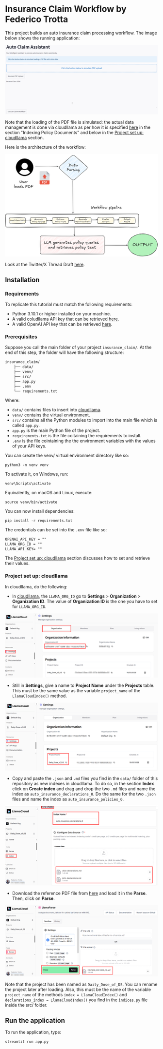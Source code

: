 #  Insurance Claim Workflow by Federico Trotta
This project builds an auto insurance claim processing workflow. The image below shows the running application:

![Process flow by Federico Trotta](./img/flow.gif)

Note that the loading of the PDF file is simulated: the actual data management is done via cloudllama as per how it is specified [here](https://github.com/run-llama/llamacloud-demo/blob/main/examples/document_workflows/auto_insurance_claims/auto_insurance_claims.ipynb) in the section "Indexing Policy Documents" and below in the [Project set up: cloudllama](#project-set-up-cloudllama) section.

Here is the architecture of the workflow:

![Architecture workflow by Federico Trotta](./img/workflow.png) 

Look at the Twitter/X Thread Draft [here](https://typefully.com/_FedericoTrotta/zxEdoDd).

## Installation

### Requirements
To replicate this tutorial must match the following requirements:
- Python 3.10.1 or higher installed on your machine.
- A valid coludllama API key that can be retrieved [here](https://cloud.llamaindex.ai/).
- A valid OpenAI API key that can be retrieved [here](https://platform.openai.com/api-keys).

### Prerequisites
Suppose you call the main folder of your project `insurance_claim/`. At the end of this step, the folder will have the following structure:
```plaintext
insurance_claim/
    ├── data/
    ├── venv/
    ├── src/
    ├── app.py
    ├── .env
    └── requirements.txt
```

Where:
- `data/` contains files to insert into [cloudllama](#project-set-up-cloudllama).
- `venv/` contains the virtual environment.
- `src/` contains all the Python modules to import into the main file which is called `app.py`.
- `app.py` is the main Python file of the project.
- `requirements.txt` is the file coitaining the requirements to install.
- `.env` is the file cointaining the the environment variables with the values of your API keys.

You can create the venv/ virtual environment directory like so:
```plaintext
python3 -m venv venv
```
To activate it, on Windows, run:
```plaintext
venv\Scripts\activate
```

Equivalently, on macOS and Linux, execute:
```plaintext
source venv/bin/activate
```

You can now install dependencies:
```plaintext
pip install -r requirements.txt
```

The credentials can be set into the `.env` file like so:
```plaintext
OPENAI_API_KEY = ""
LLAMA_ORG_ID = ""
LLAMA_API_KEY= ""
```

The [Project set up: cloudllama](#project-set-up-cloudllama) section discusses how to set and retrieve their values.

### Project set up: cloudllama
In cloudllama, do the following:
- In [cloudllama](https://cloud.llamaindex.ai/), the `LLAMA_ORG_ID` go to **Settings** > **Organization** > **Organization ID**. The value of **Organization ID** is the one you have to set for `LLAMA_ORG_ID`.

![Organization ID by Federico Trotta](./img/org_id.png) 

- Still in **Settings**, give a name to **Project Name** under the **Projects** table. This must be the same value as the variable `project_name` of the `LlamaCloudIndex()` method.

![Project name by Federico Trotta](./img/project_name.png)

- Copy and paste the `.json` and `.md` files you find in the `data/` folder of this repository as new indexes in cloudllama. To do so, in the section **Index** click on **Create index** and drag and drop the two `.md` files and name the index as `auto_insurance_declarations_0`. Do the same for the two `.json` files and name the index as `auto_insurance_policies_0`.

![Declarations by Federico Trotta](./img/declarations.png)

- Download the reference PDF file from [here](https://nationalgeneral.com/forms_catalog/CAIP400_03012006_CA.pdf) and load it in the **Parse**. Then, click on **Parse**.

![Parsing the PDF by Federico Trotta](./img/parse_pdf.png)

Note that the project has been named as `Daily_Dose_of_DS`. You can rename the project later after loading. Also, this must be the name of the variable `project_name` of the methods `index = LlamaCloudIndex()` and `declarations_index = LlamaCloudIndex()` you find in the `indices.py` file inside the src/ folder.

## Run the application
To run the application, type:
```plaintext
streamlit run app.py
```